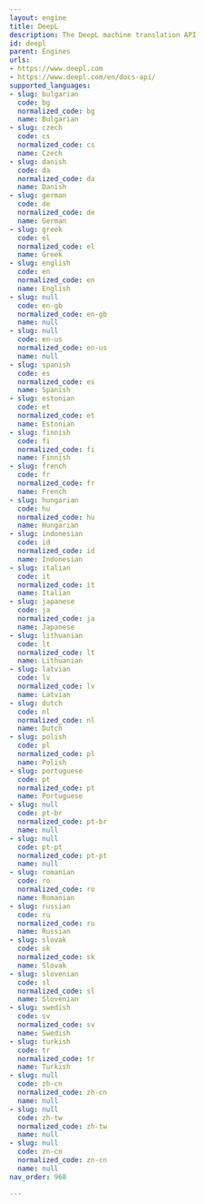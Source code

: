 ```yaml
---
layout: engine
title: DeepL
description: The DeepL machine translation API
id: deepl
parent: Engines
urls:
- https://www.deepl.com
- https://www.deepl.com/en/docs-api/
supported_languages:
- slug: bulgarian
  code: bg
  normalized_code: bg
  name: Bulgarian
- slug: czech
  code: cs
  normalized_code: cs
  name: Czech
- slug: danish
  code: da
  normalized_code: da
  name: Danish
- slug: german
  code: de
  normalized_code: de
  name: German
- slug: greek
  code: el
  normalized_code: el
  name: Greek
- slug: english
  code: en
  normalized_code: en
  name: English
- slug: null
  code: en-gb
  normalized_code: en-gb
  name: null
- slug: null
  code: en-us
  normalized_code: en-us
  name: null
- slug: spanish
  code: es
  normalized_code: es
  name: Spanish
- slug: estonian
  code: et
  normalized_code: et
  name: Estonian
- slug: finnish
  code: fi
  normalized_code: fi
  name: Finnish
- slug: french
  code: fr
  normalized_code: fr
  name: French
- slug: hungarian
  code: hu
  normalized_code: hu
  name: Hungarian
- slug: indonesian
  code: id
  normalized_code: id
  name: Indonesian
- slug: italian
  code: it
  normalized_code: it
  name: Italian
- slug: japanese
  code: ja
  normalized_code: ja
  name: Japanese
- slug: lithuanian
  code: lt
  normalized_code: lt
  name: Lithuanian
- slug: latvian
  code: lv
  normalized_code: lv
  name: Latvian
- slug: dutch
  code: nl
  normalized_code: nl
  name: Dutch
- slug: polish
  code: pl
  normalized_code: pl
  name: Polish
- slug: portuguese
  code: pt
  normalized_code: pt
  name: Portuguese
- slug: null
  code: pt-br
  normalized_code: pt-br
  name: null
- slug: null
  code: pt-pt
  normalized_code: pt-pt
  name: null
- slug: romanian
  code: ro
  normalized_code: ro
  name: Romanian
- slug: russian
  code: ru
  normalized_code: ru
  name: Russian
- slug: slovak
  code: sk
  normalized_code: sk
  name: Slovak
- slug: slovenian
  code: sl
  normalized_code: sl
  name: Slovenian
- slug: swedish
  code: sv
  normalized_code: sv
  name: Swedish
- slug: turkish
  code: tr
  normalized_code: tr
  name: Turkish
- slug: null
  code: zh-cn
  normalized_code: zh-cn
  name: null
- slug: null
  code: zh-tw
  normalized_code: zh-tw
  name: null
- slug: null
  code: zn-cn
  normalized_code: zn-cn
  name: null
nav_order: 968

---
```



